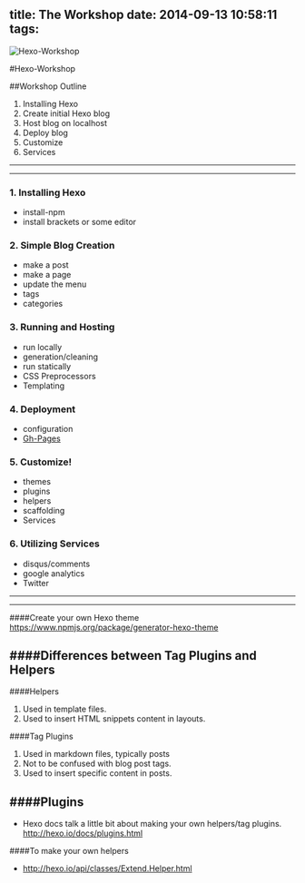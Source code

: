 title: The Workshop
date: 2014-09-13 10:58:11
tags:
---




![Hexo-Workshop](http://i.imgur.com/4bFr8En.png)

#Hexo-Workshop


##Workshop Outline
1. Installing Hexo
2. Create initial Hexo blog
3. Host blog on localhost
4. Deploy blog
5. Customize
6. Services

---
---

### 1. Installing Hexo
  * install-npm
  * install brackets or some editor


### 2. Simple Blog Creation
  * make a post
  * make a page
  * update the menu
  * tags
  * categories


### 3. Running and Hosting
  * run locally
  * generation/cleaning
  * run statically
  * CSS Preprocessors
  * Templating

### 4. Deployment
  * configuration
  * [Gh-Pages](https://help.github.com/articles/user-organization-and-project-pages)


### 5. Customize!
  * themes
  * plugins
  * helpers
  * scaffolding
  * Services
  
### 6. Utilizing Services
  * disqus/comments
  * google analytics
  * Twitter
  
------
------
  
####Create your own Hexo theme
https://www.npmjs.org/package/generator-hexo-theme

####Differences between Tag Plugins and Helpers
-------------------------------------------

####Helpers
1. Used in template files.
2. Used to insert HTML snippets content in layouts.

####Tag Plugins
1. Used in markdown files, typically posts
2. Not to be confused with blog post tags.
3. Used to insert specific content in posts.

####Plugins
-------
* Hexo docs talk a little bit about making your own helpers/tag plugins. http://hexo.io/docs/plugins.html

####To make your own helpers
* http://hexo.io/api/classes/Extend.Helper.html


